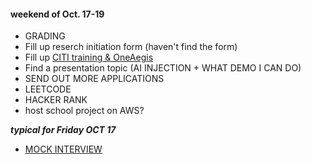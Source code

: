 #### weekend of Oct. 17-19
- GRADING 
- Fill up reserch initiation form (haven't find the form)
- Fill up [CITI training & OneAegis](https://www.seattleu.edu/institutional-review-board-and-office-of-research-oversight/)
- Find a presentation topic (AI INJECTION + WHAT DEMO I CAN DO)
- SEND OUT MORE APPLICATIONS
- LEETCODE
- HACKER RANK
- host school project on AWS?

***typical for Friday OCT 17***
- [MOCK INTERVIEW](https://leetcode.com/problems/4sum/description/)